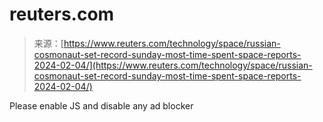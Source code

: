 <!--yml
category: 未分类
date: 2024-05-27 14:36:55
-->

# reuters.com

> 来源：[https://www.reuters.com/technology/space/russian-cosmonaut-set-record-sunday-most-time-spent-space-reports-2024-02-04/](https://www.reuters.com/technology/space/russian-cosmonaut-set-record-sunday-most-time-spent-space-reports-2024-02-04/)

Please enable JS and disable any ad blocker